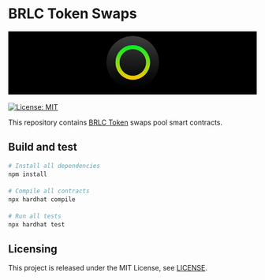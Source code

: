 # BRLC Token Swaps

<p align="center">
  <img src="./docs/media/brlc-cover.png">
</p>

[![License: MIT](https://img.shields.io/badge/License-MIT-yellow.svg)](https://opensource.org/licenses/MIT)

This repository contains [BRLC Token](https://github.com/cloudwalk/brlc-token) swaps pool smart contracts.

## Build and test

``` sh
# Install all dependencies
npm install

# Compile all contracts
npx hardhat compile

# Run all tests
npx hardhat test
```

## Licensing
This project is released under the MIT License, see [LICENSE](./LICENSE).